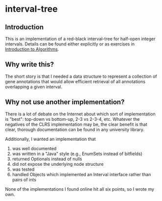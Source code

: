 # interval-tree

## Introduction

This is an implementation of a red-black interval-tree for half-open integer
intervals. Details can be found either explicitly or as exercises in
[Introduction to Algorithms](https://mitpress.mit.edu/books/introduction-algorithms).

## Why write this?

The short story is that I needed a data structure to represent a collection of
gene annotations that would allow efficient retrieval of all annotations
overlapping a given interval.

## Why not use another implementation?

There is a lot of debate on the Internet about which sort of implementation is
"best": top-down vs bottom-up, 2-3 vs 2-3-4, etc. Whatever the negatives of the
CLRS implementation may be, the clear benefit is that clear, thorough
documentation can be found in any university library.

Additionally, I wanted an implementation that

1. was well documented
2. was written in a "Java" style (e.g., EnumSets instead of bitfields)
3. returned Optionals instead of nulls
4. did not expose the underlying node structure
5. was tested
6. handled Objects which implemented an Interval interface rather than pairs of
ints

None of the implementations I found online hit all six points, so I wrote my
own.
